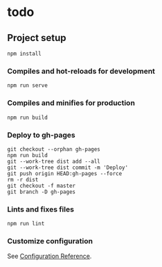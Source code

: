 # todo

## Project setup
```
npm install
```

### Compiles and hot-reloads for development
```
npm run serve
```

### Compiles and minifies for production
```
npm run build
```
### Deploy to gh-pages
```
git checkout --orphan gh-pages
npm run build
git --work-tree dist add --all
git --work-tree dist commit -m 'Deploy'
git push origin HEAD:gh-pages --force
rm -r dist
git checkout -f master
git branch -D gh-pages
```


### Lints and fixes files
```
npm run lint
```

### Customize configuration
See [Configuration Reference](https://cli.vuejs.org/config/).
